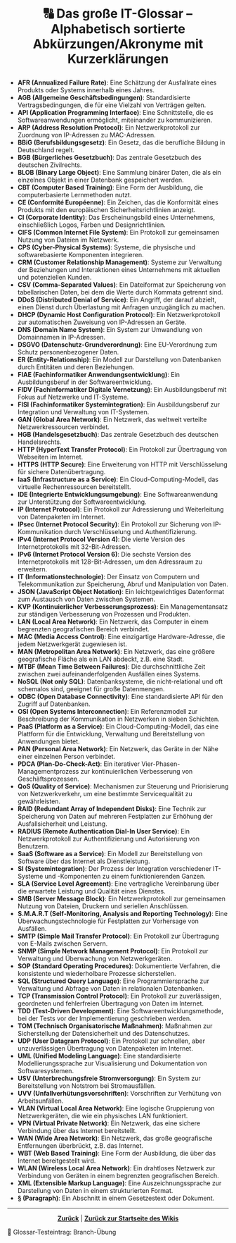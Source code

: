 # <p align="center">🔠 Das große IT-Glossar – Alphabetisch sortierte Abkürzungen/Akronyme mit Kurzerklärungen</p>
<!-- Achtung: Das Glossar sollte die letzte Seite des Wikis bleiben. Neue Themenbereiche innerhalb der Projektstruktur bitte nur an Stellen VOR dem Glossar anlegen.-->

- **AFR (Annualized Failure Rate)**: Eine Schätzung der Ausfallrate eines Produkts oder Systems innerhalb eines Jahres.
- **AGB (Allgemeine Geschäftsbedingungen)**: Standardisierte Vertragsbedingungen, die für eine Vielzahl von Verträgen gelten.
- **API (Application Programming Interface)**: Eine Schnittstelle, die es Softwareanwendungen ermöglicht, miteinander zu kommunizieren.
- **ARP (Address Resolution Protocol)**: Ein Netzwerkprotokoll zur Zuordnung von IP-Adressen zu MAC-Adressen.
- **BBiG (Berufsbildungsgesetz)**: Ein Gesetz, das die berufliche Bildung in Deutschland regelt.
- **BGB (Bürgerliches Gesetzbuch)**: Das zentrale Gesetzbuch des deutschen Zivilrechts.
- **BLOB (Binary Large Object)**: Eine Sammlung binärer Daten, die als ein einzelnes Objekt in einer Datenbank gespeichert werden.
- **CBT (Computer Based Training)**: Eine Form der Ausbildung, die computerbasierte Lernmethoden nutzt.
- **CE (Conformité Européenne)**: Ein Zeichen, das die Konformität eines Produkts mit den europäischen Sicherheitsrichtlinien anzeigt.
- **CI (Corporate Identity)**: Das Erscheinungsbild eines Unternehmens, einschließlich Logos, Farben und Designrichtlinien.
- **CIFS (Common Internet File System)**: Ein Protokoll zur gemeinsamen Nutzung von Dateien im Netzwerk.
- **CPS (Cyber-Physical Systems)**: Systeme, die physische und softwarebasierte Komponenten integrieren.
- **CRM (Customer Relationship Management)**: Systeme zur Verwaltung der Beziehungen und Interaktionen eines Unternehmens mit aktuellen und potenziellen Kunden.
- **CSV (Comma-Separated Values)**: Ein Dateiformat zur Speicherung von tabellarischen Daten, bei dem die Werte durch Kommata getrennt sind.
- **DDoS (Distributed Denial of Service)**: Ein Angriff, der darauf abzielt, einen Dienst durch Überlastung mit Anfragen unzugänglich zu machen.
- **DHCP (Dynamic Host Configuration Protocol)**: Ein Netzwerkprotokoll zur automatischen Zuweisung von IP-Adressen an Geräte.
- **DNS (Domain Name System)**: Ein System zur Umwandlung von Domainnamen in IP-Adressen.
- **DSGVO (Datenschutz-Grundverordnung)**: Eine EU-Verordnung zum Schutz personenbezogener Daten.
- **ER (Entity-Relationship)**: Ein Modell zur Darstellung von Datenbanken durch Entitäten und deren Beziehungen.
- **FIAE (Fachinformatiker Anwendungsentwicklung)**: Ein Ausbildungsberuf in der Softwareentwicklung.
- **FIDV (Fachinformatiker Digitale Vernetzung)**: Ein Ausbildungsberuf mit Fokus auf Netzwerke und IT-Systeme.
- **FISI (Fachinformatiker Systemintegration)**: Ein Ausbildungsberuf zur Integration und Verwaltung von IT-Systemen.
- **GAN (Global Area Network)**: Ein Netzwerk, das weltweit verteilte Netzwerkressourcen verbindet.
- **HGB (Handelsgesetzbuch)**: Das zentrale Gesetzbuch des deutschen Handelsrechts.
- **HTTP (HyperText Transfer Protocol)**: Ein Protokoll zur Übertragung von Webseiten im Internet.
- **HTTPS (HTTP Secure)**: Eine Erweiterung von HTTP mit Verschlüsselung für sichere Datenübertragung.
- **IaaS (Infrastructure as a Service)**: Ein Cloud-Computing-Modell, das virtuelle Rechenressourcen bereitstellt.
- **IDE (Integrierte Entwicklungsumgebung)**: Eine Softwareanwendung zur Unterstützung der Softwareentwicklung.
- **IP (Internet Protocol)**: Ein Protokoll zur Adressierung und Weiterleitung von Datenpaketen im Internet.
- **IPsec (Internet Protocol Security)**: Ein Protokoll zur Sicherung von IP-Kommunikation durch Verschlüsselung und Authentifizierung.
- **IPv4 (Internet Protocol Version 4)**: Die vierte Version des Internetprotokolls mit 32-Bit-Adressen.
- **IPv6 (Internet Protocol Version 6)**: Die sechste Version des Internetprotokolls mit 128-Bit-Adressen, um den Adressraum zu erweitern.
- **IT (Informationstechnologie)**: Der Einsatz von Computern und Telekommunikation zur Speicherung, Abruf und Manipulation von Daten.
- **JSON (JavaScript Object Notation)**: Ein leichtgewichtiges Datenformat zum Austausch von Daten zwischen Systemen.
- **KVP (Kontinuierlicher Verbesserungsprozess)**: Ein Managementansatz zur ständigen Verbesserung von Prozessen und Produkten.
- **LAN (Local Area Network)**: Ein Netzwerk, das Computer in einem begrenzten geografischen Bereich verbindet.
- **MAC (Media Access Control)**: Eine einzigartige Hardware-Adresse, die jedem Netzwerkgerät zugewiesen ist.
- **MAN (Metropolitan Area Network)**: Ein Netzwerk, das eine größere geografische Fläche als ein LAN abdeckt, z.B. eine Stadt.
- **MTBF (Mean Time Between Failures)**: Die durchschnittliche Zeit zwischen zwei aufeinanderfolgenden Ausfällen eines Systems.
- **NoSQL (Not only SQL)**: Datenbanksysteme, die nicht-relational und oft schemalos sind, geeignet für große Datenmengen.
- **ODBC (Open Database Connectivity)**: Eine standardisierte API für den Zugriff auf Datenbanken.
- **OSI (Open Systems Interconnection)**: Ein Referenzmodell zur Beschreibung der Kommunikation in Netzwerken in sieben Schichten.
- **PaaS (Platform as a Service)**: Ein Cloud-Computing-Modell, das eine Plattform für die Entwicklung, Verwaltung und Bereitstellung von Anwendungen bietet.
- **PAN (Personal Area Network)**: Ein Netzwerk, das Geräte in der Nähe einer einzelnen Person verbindet.
- **PDCA (Plan-Do-Check-Act)**: Ein iterativer Vier-Phasen-Managementprozess zur kontinuierlichen Verbesserung von Geschäftsprozessen.
- **QoS (Quality of Service)**: Mechanismen zur Steuerung und Priorisierung von Netzwerkverkehr, um eine bestimmte Servicequalität zu gewährleisten.
- **RAID (Redundant Array of Independent Disks)**: Eine Technik zur Speicherung von Daten auf mehreren Festplatten zur Erhöhung der Ausfallsicherheit und Leistung.
- **RADIUS (Remote Authentication Dial-In User Service)**: Ein Netzwerkprotokoll zur Authentifizierung und Autorisierung von Benutzern.
- **SaaS (Software as a Service)**: Ein Modell zur Bereitstellung von Software über das Internet als Dienstleistung.
- **SI (Systemintegration)**: Der Prozess der Integration verschiedener IT-Systeme und -Komponenten zu einem funktionierenden Ganzen.
- **SLA (Service Level Agreement)**: Eine vertragliche Vereinbarung über die erwartete Leistung und Qualität eines Dienstes.
- **SMB (Server Message Block)**: Ein Netzwerkprotokoll zur gemeinsamen Nutzung von Dateien, Druckern und seriellen Anschlüssen.
- **S.M.A.R.T (Self-Monitoring, Analysis and Reporting Technology)**: Eine Überwachungstechnologie für Festplatten zur Vorhersage von Ausfällen.
- **SMTP (Simple Mail Transfer Protocol)**: Ein Protokoll zur Übertragung von E-Mails zwischen Servern.
- **SNMP (Simple Network Management Protocol)**: Ein Protokoll zur Verwaltung und Überwachung von Netzwerkgeräten.
- **SOP (Standard Operating Procedures)**: Dokumentierte Verfahren, die konsistente und wiederholbare Prozesse sicherstellen.
- **SQL (Structured Query Language)**: Eine Programmiersprache zur Verwaltung und Abfrage von Daten in relationalen Datenbanken.
- **TCP (Transmission Control Protocol)**: Ein Protokoll zur zuverlässigen, geordneten und fehlerfreien Übertragung von Daten im Internet.
- **TDD (Test-Driven Development)**: Eine Softwareentwicklungsmethode, bei der Tests vor der Implementierung geschrieben werden.
- **TOM (Technisch Organisatorische Maßnahmen)**: Maßnahmen zur Sicherstellung der Datensicherheit und des Datenschutzes.
- **UDP (User Datagram Protocol)**: Ein Protokoll zur schnellen, aber unzuverlässigen Übertragung von Datenpaketen im Internet.
- **UML (Unified Modeling Language)**: Eine standardisierte Modellierungssprache zur Visualisierung und Dokumentation von Softwaresystemen.
- **USV (Unterbrechungsfreie Stromversorgung)**: Ein System zur Bereitstellung von Notstrom bei Stromausfällen.
- **UVV (Unfallverhütungsvorschriften)**: Vorschriften zur Verhütung von Arbeitsunfällen.
- **VLAN (Virtual Local Area Network)**: Eine logische Gruppierung von Netzwerkgeräten, die wie ein physisches LAN funktioniert.
- **VPN (Virtual Private Network)**: Ein Netzwerk, das eine sichere Verbindung über das Internet bereitstellt.
- **WAN (Wide Area Network)**: Ein Netzwerk, das große geografische Entfernungen überbrückt, z.B. das Internet.
- **WBT (Web Based Training)**: Eine Form der Ausbildung, die über das Internet bereitgestellt wird.
- **WLAN (Wireless Local Area Network)**: Ein drahtloses Netzwerk zur Verbindung von Geräten in einem begrenzten geografischen Bereich.
- **XML (Extensible Markup Language)**: Eine Auszeichnungssprache zur Darstellung von Daten in einem strukturierten Format.
- **§ (Paragraph)**: Ein Abschnitt in einem Gesetzestext oder Dokument.

---

<p align="center">
<a href="/docs/08-karriere/02-anwendungsentwickler_beruf/04-karriere_bei_nadoo/README.md"><strong>Zurück</strong></a> | 
<a href="/README.md"><strong>Zurück zur Startseite des Wikis</strong></a>
</p>
🧠 Glossar-Testeintrag: Branch-Übung
